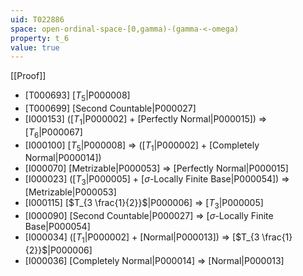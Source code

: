 ```yaml
---
uid: T022886
space: open-ordinal-space-[0,gamma)-(gamma-<-omega)
property: t_6
value: true
---
```

[[Proof]]

* [T000693] [$T_5$|P000008]
* [T000699] [Second Countable|P000027]
* [I000153] ([$T_1$|P000002] + [Perfectly Normal|P000015]) => [$T_6$|P000067]
* [I000100] [$T_5$|P000008] => ([$T_1$|P000002] + [Completely Normal|P000014])
* [I000070] [Metrizable|P000053] => [Perfectly Normal|P000015]
* [I000023] ([$T_3$|P000005] + [$\sigma$-Locally Finite Base|P000054]) => [Metrizable|P000053]
* [I000115] [$T_{3 \frac{1}{2}}$|P000006] => [$T_3$|P000005]
* [I000090] [Second Countable|P000027] => [$\sigma$-Locally Finite Base|P000054]
* [I000034] ([$T_1$|P000002] + [Normal|P000013]) => [$T_{3 \frac{1}{2}}$|P000006]
* [I000036] [Completely Normal|P000014] => [Normal|P000013]

